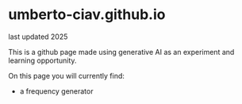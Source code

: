 # umberto-ciav.github.io

last updated 2025

This is a github page made using generative AI as an experiment and learning opportunity.

On this page you will currently find:

- a frequency generator
